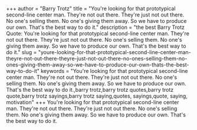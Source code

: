 +++
author = "Barry Trotz"
title = "You're looking for that prototypical second-line center man. They're not out there. They're just not out there. No one's selling them. No one's giving them away. So we have to produce our own. That's the best way to do it."
description = "the best Barry Trotz Quote: You're looking for that prototypical second-line center man. They're not out there. They're just not out there. No one's selling them. No one's giving them away. So we have to produce our own. That's the best way to do it."
slug = "youre-looking-for-that-prototypical-second-line-center-man-theyre-not-out-there-theyre-just-not-out-there-no-ones-selling-them-no-ones-giving-them-away-so-we-have-to-produce-our-own-thats-the-best-way-to-do-it"
keywords = "You're looking for that prototypical second-line center man. They're not out there. They're just not out there. No one's selling them. No one's giving them away. So we have to produce our own. That's the best way to do it.,barry trotz,barry trotz quotes,barry trotz quote,barry trotz sayings,barry trotz saying,quotes, sayings,quote, saying, motivation"
+++
You're looking for that prototypical second-line center man. They're not out there. They're just not out there. No one's selling them. No one's giving them away. So we have to produce our own. That's the best way to do it.
